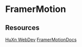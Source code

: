 # FramerMotion

## Resources

[HuXn WebDev](https://youtu.be/futeaowy34Y?si=lwmuXKBFemI5lusw)
[FramerMotionDocs](https://www.framer.com/motion/)
